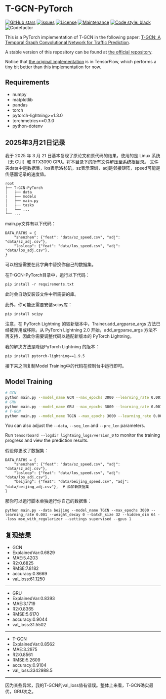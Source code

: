 # T-GCN-PyTorch

[![GitHub stars](https://img.shields.io/github/stars/martinwhl/T-GCN-PyTorch?label=stars&maxAge=2592000)](https://gitHub.com/martinwhl/T-GCN-PyTorch/stargazers/) [![issues](https://img.shields.io/github/issues/martinwhl/T-GCN-PyTorch)](https://github.com/martinwhl/T-GCN-PyTorch/issues) [![License](https://img.shields.io/github/license/martinwhl/T-GCN-PyTorch)](./LICENSE) [![Maintenance](https://img.shields.io/badge/Maintained%3F-yes-green.svg)](https://GitHub.com/martinwhl/T-GCN-PyTorch/graphs/commit-activity) [![Code style: black](https://img.shields.io/badge/code%20style-black-000000.svg)](https://github.com/psf/black) ![Codefactor](https://www.codefactor.io/repository/github/martinwhl/T-GCN-PyTorch/badge)

This is a PyTorch implementation of T-GCN in the following paper: [T-GCN: A Temporal Graph Convolutional Network for Traffic Prediction](https://arxiv.org/abs/1811.05320).

A stable version of this repository can be found at [the official repository](https://github.com/lehaifeng/T-GCN/tree/master/T-GCN/T-GCN-PyTorch).

Notice that [the original implementation](https://github.com/lehaifeng/T-GCN/tree/master/T-GCN/T-GCN-TensorFlow) is in TensorFlow, which performs a tiny bit better than this implementation for now.



## Requirements

* numpy
* matplotlib
* pandas
* torch
* pytorch-lightning>=1.3.0
* torchmetrics>=0.3.0
* python-dotenv

## 2025年3月21日记录

我于 2025 年 3 月 21 日基本复现了原论文和原代码的结果，使用的是 Linux 系统（无 GUI）和 RTX3090 GPU。将本目录下的所有文件解压至系统根目录。
文件夹data中是数据集，los表示洛杉矶，sz表示深圳，adj是邻接矩阵，speed可能是传感器记录的速度值。
```
root
├── T-GCN-PyTorch
│   ├── data
|   ├── models
|   ├── main.py 
|   ├── tasks 
|   └── ...
└── ...
```
main.py文件有以下代码：
```
DATA_PATHS = {
    "shenzhen": {"feat": "data/sz_speed.csv", "adj": "data/sz_adj.csv"},
    "losloop": {"feat": "data/los_speed.csv", "adj": "data/los_adj.csv"},
}
```
可以根据需要在此字典中替换你自己的数据集。

在T-GCN-PyTorch目录中，运行以下代码：
```
pip install -r requirements.txt
```
此时会自动安装该文件中所需要的库。

此外，你可能还需要安装scipy库：
```
pip install scipy
```
注意，在 PyTorch Lightning 的较新版本中，Trainer.add_argparse_args 方法已经被弃用或移除。从 PyTorch Lightning 2.0 开始，add_argparse_args 方法不再支持，因此你需要调整代码以适配新版本的 PyTorch Lightning。

我的解决方法是降级PyTorch Lightning 的版本：
```
pip install pytorch-lightning==1.9.5
```
接下来之间复制Model Training中的代码在控制台中运行即可。
## Model Training

```bash
# GCN
python main.py --model_name GCN --max_epochs 3000 --learning_rate 0.001 --weight_decay 0 --batch_size 64 --hidden_dim 100 --settings supervised --gpus 1
# GRU
python main.py --model_name GRU --max_epochs 3000 --learning_rate 0.001 --weight_decay 1.5e-3 --batch_size 64 --hidden_dim 100 --settings supervised --gpus 1
# T-GCN
python main.py --model_name TGCN --max_epochs 3000 --learning_rate 0.001 --weight_decay 0 --batch_size 32 --hidden_dim 64 --loss mse_with_regularizer --settings supervised --gpus 1
```

You can also adjust the `--data`, `--seq_len` and `--pre_len` parameters.

Run `tensorboard --logdir lightning_logs/version_0` to monitor the training progress and view the prediction results.

假设你更改了数据集：
```
DATA_PATHS = {
    "shenzhen": {"feat": "data/sz_speed.csv", "adj": "data/sz_adj.csv"},
    "losloop": {"feat": "data/los_speed.csv", "adj": "data/los_adj.csv"},
    "beijing": {"feat": "data/beijing_speed.csv", "adj": "data/beijing_adj.csv"},  # 添加新数据集
}
```
那你可以运行脚本单独运行你自己的数据集：
```
python main.py --data beijing --model_name TGCN --max_epochs 3000 --learning_rate 0.001 --weight_decay 0 --batch_size 32 --hidden_dim 64 --loss mse_with_regularizer --settings supervised --gpus 1
```

## 复现结果
* GCN                         
* ExplainedVar:0.6829
* MAE:5.4203
* R2:0.6825
* RMSE:7.8182
* accuracy:0.8669
* val_loss:61.1250
---------------------
* GRU                         
* ExplainedVar:0.8393
* MAE:3.1719
* R2:0.8365
* RMSE:5.6170
* accuracy:0.9044
* val_loss:31.5502
---------------------
* T-GCN                         
* ExplainedVar:0.8562
* MAE:3.2975
* R2:0.8561
* RMSE:5.2609
* accuracy:0.9104
* val_loss:3342988.5
 ---------------------
 因为某些异常，我的T-GCN的val_loss值有错误。整体上来看，T-GCN确实最优，GRU次之。
